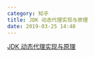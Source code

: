 ```yaml
---
category: 知乎
title: JDK 动态代理实现与原理
date: 2019-03-25 14:48
---
```


[JDK 动态代理实现与原理](https://zhuanlan.zhihu.com/p/60288881)
